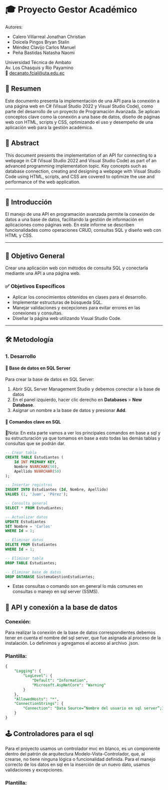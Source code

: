# 🎓 Proyecto Gestor Académico
Autores:  
- Calero Villarreal Jonathan Christian  
- Doicela Pingos Bryan Stalin  
- Méndez Clavijo Carlos Manuel  
- Peña Bastidas Natasha Naomi  

Universidad Técnica de Ambato  
Av. Los Chasquis y Río Payamino  
📧 decanato.fcial@uta.edu.ec

## 📄 Resumen

Este documento presenta la implementación de una API para la conexión a una página web en C# (Visual Studio 2022 y Visual Studio Code), como parte del desarrollo de un proyecto de Programación Avanzada. Se aplican conceptos clave como la conexión a una base de datos, diseño de páginas web con HTML, scripts y CSS, optimizando el uso y desempeño de una aplicación web para la gestión académica.

## 🧾 Abstract

This document presents the implementation of an API for connecting to a webpage in C# (Visual Studio 2022 and Visual Studio Code) as part of an advanced programming implementation topic. Key concepts such as database connection, creating and designing a webpage with Visual Studio Code using HTML, scripts, and CSS are covered to optimize the use and performance of the web application.

---
## 📌 Introducción

El manejo de una API en programación avanzada permite la conexión de datos a una base de datos, facilitando la gestión de información en aplicaciones como páginas web. En este informe se describen funcionalidades como operaciones CRUD, consultas SQL y diseño web con HTML y CSS.

---

## 🎯 Objetivo General

Crear una aplicación web con métodos de consulta SQL y conectarla mediante una API a una página web.

### ✅ Objetivos Específicos

- Aplicar los conocimientos obtenidos en clases para el desarrollo.
- Implementar estructuras de búsqueda SQL.
- Manejar validaciones y excepciones para evitar errores en las conexiones y consultas.
- Diseñar la página web utilizando Visual Studio Code.

---

## 🛠️ Metodología

### 1. Desarrollo

#### 📌 Base de datos en SQL Server  

Para crear la base de datos en SQL Server:


1. Abrir SQL Server Management Studio y debemos conectar a la base de datos
2. En el panel izquierdo, hacer clic derecho en **Databases** > **New Database**.  
3. Asignar un nombre a la base de datos y presionar **Add**.
 

#### 🔑 Comandos clave en SQL

📌Nota: En esta parte vamos a ver los principales comandos en base a sql y su estructuración ya que tomamos en base a esto todas las demás tablas y consultas que se podrán dar.

```sql
-- Crear tabla
CREATE TABLE Estudiantes (
    Id INT PRIMARY KEY,
    Nombre NVARCHAR(50),
    Apellido NVARCHAR(50)
);

-- Insertar registros
INSERT INTO Estudiantes (Id, Nombre, Apellido)
VALUES (1, 'Juan', 'Pérez');

-- Consulta general
SELECT * FROM Estudiantes;

-- Actualizar datos
UPDATE Estudiantes
SET Nombre = 'Carlos'
WHERE Id = 1;

-- Eliminar datos
DELETE FROM Estudiantes
WHERE Id = 1;

-- Eliminar tabla
DROP TABLE Estudiantes;

-- Eliminar base de datos
DROP DATABASE SistemaGestionEstudiantes;

```
- Estas consultas o comando son en general lo más comunes en consultas o manejo en sql server (SSMS).

## 🧩 API y conexión a la base de datos

### Conexión:
Para realizar la conexión de la base de datos correspondientes debemos tener en cuenta el nombre del sql server, que fue asignada al proceso de la instalación. Lo definimos y agregamos el acceso al archivo .json.
### Plantilla:
```sql
{
    "Logging": {
        "LogLevel": {
            "Default": "Information",
            "Microsoft.AspNetCore": "Warning"
        }
    },
    "AllowedHosts": "*",
    "ConnectionStrings": {
        "Connection": "Data Source=”Nombre del usuario en sql server”;Initial Catalog=SistemaGestionEstudiantes;Integrated Security=True;TrustServerCertificate=True"
    }
}

```
## 🕹️ Controladores para el sql

Para el proyecto usamos un controlador mvc en blanco, es un componente dentro del patrón de arquitectura Modelo-Vista-Controlador, que, al crearse, no tiene ninguna lógica o funcionalidad definida.
Para el manejo correcto de los datos en sql en la inserción de un nuevo dato, usamos validaciones y excepciones.

### Plantilla:





